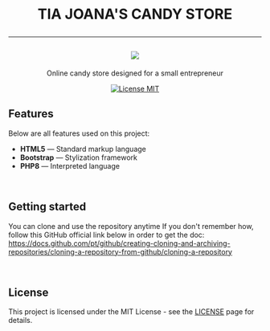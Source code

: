 

<h1 align="center">
<br>
    TIA JOANA'S CANDY STORE
<hr>


<img src="./img/readmeimg.png">

</h1>

<p align="center">Online candy store designed for a small entrepreneur</p>

<p align="center">
  <a href="https://opensource.org/licenses/MIT">
    <img src="https://img.shields.io/badge/License-MIT-blue.svg" alt="License MIT">
  </a>
</p>

## Features
Below are all features used on this project:

- **HTML5** — Standard markup language
- **Bootstrap** — Stylization framework
- **PHP8** — Interpreted language

<br>

## Getting started

You can clone and use the repository anytime 
If you don't remember how, follow this GitHub official link below in order to get the doc:
https://docs.github.com/pt/github/creating-cloning-and-archiving-repositories/cloning-a-repository-from-github/cloning-a-repository

<br>

## License

This project is licensed under the MIT License - see the [LICENSE](https://opensource.org/licenses/MIT) page for details.
